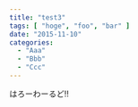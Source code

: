 ```yaml
---
title: "test3"
tags: [ "hoge", "foo", "bar" ]
date: "2015-11-10"
categories:
  - "Aaa"
  - "Bbb"
  - "Ccc"
---
```


はろーわーるど!!
